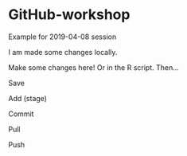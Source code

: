 # GitHub-workshop

Example for 2019-04-08 session

I am made some changes locally.


Make some changes here! Or in the R script. Then...

Save

Add (stage)

Commit

Pull

Push

